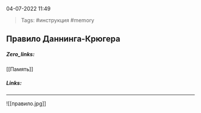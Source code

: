 04-07-2022            11:49

>Tags: #инструкция #memory 


## Правило Даннинга-Крюгера

##### Zero_links: 
[[Память]]

##### Links: 


---




![[правило.jpg]]